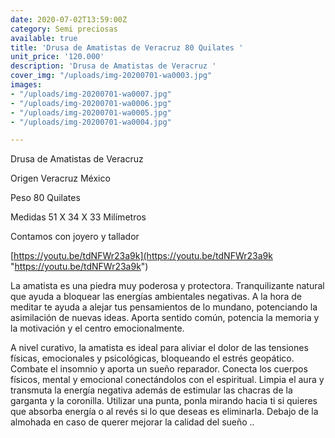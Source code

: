 ```yaml
---
date: 2020-07-02T13:59:00Z
category: Semi preciosas
available: true
title: 'Drusa de Amatistas de Veracruz 80 Quilates '
unit_price: '120.000'
description: 'Drusa de Amatistas de Veracruz '
cover_img: "/uploads/img-20200701-wa0003.jpg"
images:
- "/uploads/img-20200701-wa0007.jpg"
- "/uploads/img-20200701-wa0006.jpg"
- "/uploads/img-20200701-wa0005.jpg"
- "/uploads/img-20200701-wa0004.jpg"

---
```

Drusa de Amatistas de Veracruz

Origen Veracruz México

Peso 80 Quilates

Medidas 51 X 34 X 33 Milímetros

Contamos con joyero y tallador 

[https://youtu.be/tdNFWr23a9k](https://youtu.be/tdNFWr23a9k "https://youtu.be/tdNFWr23a9k")

La amatista es una piedra muy poderosa y protectora. Tranquilizante natural que ayuda a bloquear las energías ambientales negativas. A la hora de meditar te ayuda a alejar tus pensamientos de lo mundano, potenciando la asimilación de nuevas ideas. Aporta sentido común, potencia la memoria y la motivación y el centro emocionalmente.

A nivel curativo, la amatista es ideal para aliviar el dolor de las tensiones físicas, emocionales y psicológicas, bloqueando el estrés geopático. Combate el insomnio y aporta un sueño reparador. Conecta los cuerpos físicos, mental y emocional conectándolos con el espiritual. Limpia el aura y transmuta la energía negativa además de estimular las chacras de la garganta y la coronilla. Utilizar una punta, ponla mirando hacia ti si quieres que absorba energía o al revés si lo que deseas es eliminarla. Debajo de la almohada en caso de querer mejorar la calidad del sueño ..